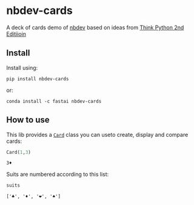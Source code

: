 # nbdev-cards

<!-- WARNING: THIS FILE WAS AUTOGENERATED! DO NOT EDIT! -->

A deck of cards demo of [nbdev](https://nbdevfast.ai) based on ideas
from [Think Python 2nd
Editiioin](https://greenteapress.com/wp/think-python-2e/)

## Install

Install using:

    pip install nbdev-cards

or:

    conda install -c fastai nbdev-cards

## How to use

This lib provides a
[`Card`](https://alg747.github.io/nbdev-cards/cards.html#card) class you
can useto create, display and compare cards:

``` python
Card(1,3)
```

    3♦️

Suits are numbered according to this list:

``` python
suits
```

    ['♣️', '♦️', '❤️', '♠️']

